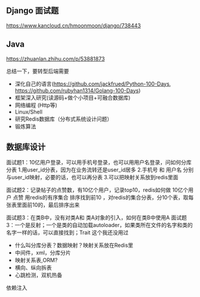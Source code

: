 

## Django 面试题
https://www.kancloud.cn/hmoonmoon/django/738443

## Java
https://zhuanlan.zhihu.com/p/53881873


总结一下，要转型后端需要
* 深化自己的语言(https://github.com/jackfrued/Python-100-Days, https://github.com/rubyhan1314/Golang-100-Days)
* 框架深入研究(读源码+做个小项目+可融合数据库)
* 网络编程 (Http等)
* Linux/Shell
* 研究Redis数据库（分布式系统设计问题）
* 锻炼算法

## 数据库设计

面试题1：10亿用户登录，可以用手机号登录，也可以用用户名登录，问如何分库分表
1.用user_id分表，因为在业务流转还是user_id居多
2.手机号 和 用户名 分别与user_id映射，必要的话，也可以再分表
3.可以把映射关系放到redis里面

面试题2：记录帖子的点赞数，有10亿个用户，记录top10，redis如何做
10亿个用户 点赞 用redis的有序集合 排序找到前10 ，对redis的集合分表，分10个表，取每张表里面前10的，最后排序出来

面试题3：在类B中，没有对类A和 类A对象的引入，如何在类B中使用A
面试题3：一个是反射；一个是类的自动加载autoloader，如果类所在文件的名字和类的名字一样的话，可以直接找到；Trait 这个我还没用过

* 什么叫分库分表？数据映射？映射关系放在Redis里
* 中间件，xml，分库分片
* 映射关系表,ORM?
* 横向、纵向拆表
* 心跳检测，双机热备

依赖注入

